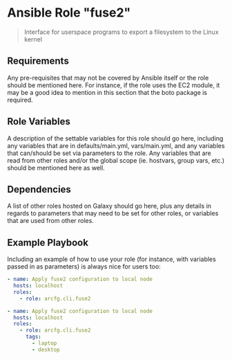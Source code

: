 # Ansible Role "fuse2"

> Interface for userspace programs to export a filesystem to the Linux kernel

## Requirements

Any pre-requisites that may not be covered by Ansible itself or the role should be mentioned here. For instance, if the
role uses the EC2 module, it may be a good idea to mention in this section that the boto package is required.

## Role Variables

A description of the settable variables for this role should go here, including any variables that are in
defaults/main.yml, vars/main.yml, and any variables that can/should be set via parameters to the role. Any variables
that are read from other roles and/or the global scope (ie. hostvars, group vars, etc.) should be mentioned here as
well.

## Dependencies

A list of other roles hosted on Galaxy should go here, plus any details in regards to parameters that may need to be set
for other roles, or variables that are used from other roles.

## Example Playbook

Including an example of how to use your role (for instance, with variables passed in as parameters) is always nice for
users too:

```yaml
- name: Apply fuse2 configuration to local node
  hosts: localhost
  roles:
    - role: arcfg.cli.fuse2
```

```yaml
- name: Apply fuse2 configuration to local node
  hosts: localhost
  roles:
    - role: arcfg.cli.fuse2
      tags:
        - laptop
        - desktop
```
